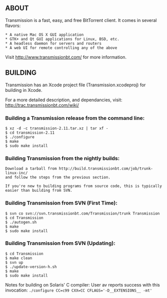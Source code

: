 ## ABOUT

  Transmission is a fast, easy, and free BitTorrent client.
  It comes in several flavors:

    * A native Mac OS X GUI application
    * GTK+ and Qt GUI applications for Linux, BSD, etc.
    * A headless daemon for servers and routers
    * A web UI for remote controlling any of the above

  Visit http://www.transmissionbt.com/ for more information.

## BUILDING

  Transmission has an Xcode project file (Transmission.xcodeproj)
  for building in Xcode.

  For a more detailed description, and dependancies, visit:
  http://trac.transmissionbt.com/wiki/

### Building a Transmission release from the command line:

    $ xz -d -c transmission-2.11.tar.xz | tar xf -
    $ cd transmission-2.11
    $ ./configure
    $ make
    $ sudo make install

###  Building Transmission from the nightly builds:

    Download a tarball from http://build.transmissionbt.com/job/trunk-linux-inc/
    and follow the steps from the previous section.

    If you're new to building programs from source code, this is typically 
    easier than building from SVN.

###  Building Transmission from SVN (First Time):

    $ svn co svn://svn.transmissionbt.com/Transmission/trunk Transmission
    $ cd Transmission
    $ ./autogen.sh
    $ make
    $ sudo make install

###  Building Transmission from SVN (Updating):

    $ cd Transmission
    $ make clean
    $ svn up
    $ ./update-version-h.sh 
    $ make
    $ sudo make install

  Notes for building on Solaris' C compiler:  User av reports success with
  this invocation: `./configure CC=c99 CXX=CC CFLAGS='-D__EXTENSIONS__ -mt'`
  
